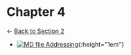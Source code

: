 # Chapter 4

← [Back to Section 2](..)

- [![MD file](https://img.icons8.com/windows/512/4a90e2/regular-document.png) Addressing](addressing.html){:height="1em"}

